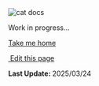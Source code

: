 <script setup>
    import Docs from "@lesli-dev/components/lesli-working.vue"
</script>
<Docs />
<section class="lesli-parche-working">
    <img alt="cat docs" src="/images/cats/dev.png" />
    <p>Work in progress...</p>
    <a href="/">Take me home</a>
</section>

<section class="lesli-markdown-info">
    <p><a target="blank" href="https://github.com/LesliTech/LesliSupport/tree/master/docs/about/tasks.md"><i class="ri-external-link-fill"></i>&nbsp;Edit this page</a><p/>
    <p><b>Last Update: </b>2025/03/24</p>
</section>

<!-- This code was automatically generated -->
<!-- to update this docs please run rake docs:build -->

